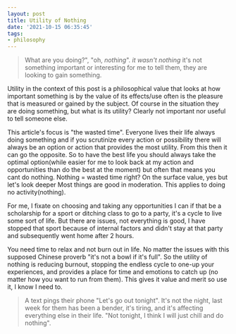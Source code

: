 ```yaml
---
layout: post
title: Utility of Nothing
date: '2021-10-15 06:35:45'
tags:
- philosophy
---
```


> What are you doing?", "oh, _nothing_". _it wasn't nothing_ it's not something important or interesting for me to tell them, they are looking to gain something.

Utility in the context of this post is a philosophical value that looks at how important something is by the value of its effects/use often is the pleasure that is measured or gained by the subject. Of course in the situation they are doing something, but what is its utility? Clearly not important nor useful to tell someone else.

This article's focus is "the wasted time". Everyone lives their life always doing something and if you scrutinize every action or possibility there will always be an option or action that provides the most utility. From this then it can go the opposite. So to have the best life you should always take the optimal option(while easier for me to look back at my action and opportunities than do the best at the moment) but often that means you cant do nothing. Nothing = wasted time right? On the surface value, yes but let's look deeper Most things are good in moderation. This applies to doing no activity(nothing).

For me, I fixate on choosing and taking any opportunities I can if that be a scholarship for a sport or ditching class to go to a party, it's a cycle to live some sort of life. But there are issues, not everything is good, I have stopped that sport because of internal factors and didn't stay at that party and subsequently went home after 2 hours.

You need time to relax and not burn out in life. No matter the issues with this supposed Chinese proverb "it's not a bowl if it's full". So the utility of nothing is reducing burnout, stopping the endless cycle to one-up your experiences, and provides a place for time and emotions to catch up (no matter how you want to run from them). This gives it value and merit so use it, I know I need to.

> A text pings their phone "Let's go out tonight". It's not the night, last week for them has been a bender, it's tiring, and it's affecting everything else in their life. "Not tonight, I think I will just chill and do nothing".

